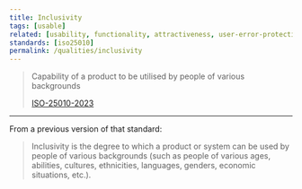 ```yaml
---
title: Inclusivity
tags: [usable]
related: [usability, functionality, attractiveness, user-error-protection,  ease-of-use]
standards: [iso25010]
permalink: /qualities/inclusivity
---
```


>Capability of a product to be utilised by people of various backgrounds
>
>[ISO-25010-2023](/references/#iso-25010-2023)

---

From a previous version of that standard:

>Inclusivity is the degree to which a product or system can be used by people of various backgrounds (such as people of various ages, abilities, cultures, ethnicities, languages, genders, economic situations, etc.).

